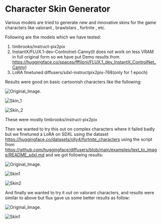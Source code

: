 # Character Skin Generator
Various models are tried to generate new and innovative skins for the game characters like valorant , brawlstars , fortnite , etc.

Following are the models which we have tested:
1) timbrooks/instruct-pix2pix 
2) InstantX/FLUX.1-dev-Controlnet-Canny(It does not work on less VRAM in full original form so we have put Demo results
   from https://huggingface.co/spaces/fffiloni/FLUX.1_dev_InstantX_ControlNet_Canny)
3) LoRA finetuned diffusers/sdxl-instructpix2pix-768(only for 1 epoch)

Results were good on basic cartoonish characters like the following:

![Original_Image.](https://github.com/jeelSavsani001/character-skin-generator01/blob/main/Bea_Original.jpg)


![Skin_1](https://github.com/jeelSavsani001/character-skin-generator01/blob/main/Res3.jpg)


![Skin_2](https://github.com/jeelSavsani001/character-skin-generator01/blob/main/Res5.jpg)


These were mostly timbrooks/instruct-pix2pix 

Then we wanted to try this out on complex characters where it failed badly but we finetuned a LoRA on SDXL using the dataset https://huggingface.co/datasets/olly4/fortnite_characters using the script from https://github.com/huggingface/diffusers/blob/main/examples/text_to_image/README_sdxl.md and we got following results:

![Original_Image.](https://github.com/jeelSavsani001/character-skin-generator01/blob/main/Fortnite.jpg)

![Skin1](https://github.com/jeelSavsani001/character-skin-generator01/blob/main/Fortnite_skin.jpg)

![Skin2](https://github.com/jeelSavsani001/character-skin-generator01/blob/main/Fortnite_2.jpg)



And finally we wanted to try it out on valorant characters, and results were similar to above but flux gave us some better results as follow:

![Original_Image.](https://github.com/jeelSavsani001/character-skin-generator01/blob/main/Valo.jpg)

![Skin1](https://github.com/jeelSavsani001/character-skin-generator01/blob/main/Res4.jpg)

